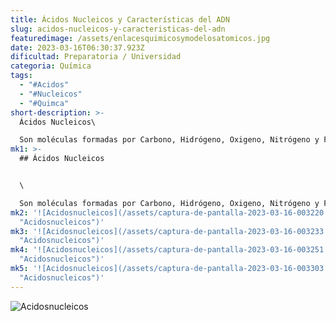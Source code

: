 ```yaml
---
title: Ácidos Nucleicos y Características del ADN
slug: acidos-nucleicos-y-caracteristicas-del-adn
featuredimage: /assets/enlacesquimicosymodelosatomicos.jpg
date: 2023-03-16T06:30:37.923Z
dificultad: Preparatoria / Universidad
categoria: Química
tags:
  - "#Acidos"
  - "#Nucleicos"
  - "#Quimca"
short-description: >-
  Ácidos Nucleicos\

  Son moléculas formadas por Carbono, Hidrógeno, Oxigeno, Nitrógeno y Fosforo (C, H, O, N, P). Sus funciones principales son las de transmitir la información genética de los seres vivos y producir proteínas.
mk1: >-
  ## Ácidos Nucleicos


  \

  Son moléculas formadas por Carbono, Hidrógeno, Oxigeno, Nitrógeno y Fosforo (C, H, O, N, P). Sus funciones principales son las de transmitir la información genética de los seres vivos y producir proteínas.
mk2: '![Acidosnucleicos](/assets/captura-de-pantalla-2023-03-16-003220.jpg
  "Acidosnucleicos")'
mk3: '![Acidosnucleicos](/assets/captura-de-pantalla-2023-03-16-003233.jpg
  "Acidosnucleicos")'
mk4: '![Acidosnucleicos](/assets/captura-de-pantalla-2023-03-16-003251.jpg
  "Acidosnucleicos")'
mk5: '![Acidosnucleicos](/assets/captura-de-pantalla-2023-03-16-003303.jpg
  "Acidosnucleicos")'
---
```

![Acidosnucleicos](/assets/captura-de-pantalla-2023-03-16-003324.jpg "Acidosnucleicos")